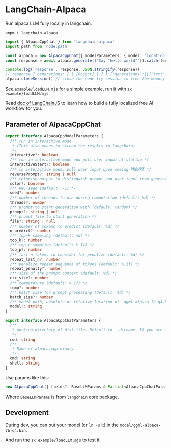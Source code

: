 # LangChain-Alpaca

Run alpaca LLM fully locally in langchain.

```shell
pnpm i langchain-alpaca
```

```ts
import { AlpacaCppChat } from 'langchain-alpaca'
import path from 'node:path'

const alpaca = new AlpacaCppChat({ modelParameters: { model: 'locationToYourModel' } })
const response = await alpaca.generate(['Say "hello world"']).catch((error) => console.error(error))

console.log(`response`, response, JSON.stringify(response))
// response { generations: [ [ [Object] ] ] } {"generations":[[{"text":"Hello World!"}]]}
alpaca.closeSession() // close the node-tty session to free the memory used by alpaca.cpp. You can query alpaca as much as you want before closing it.
```

See `example/loadLLM.mjs` for a simple example, run it with `zx example/loadLLM.mjs`

Read [doc of LangChainJS](https://hwchase17.github.io/langchainjs/docs/overview/) to learn how to build a fully localized free AI workflow for you.

## Parameter of AlpacaCppChat

```ts
export interface AlpacaCppModelParameters {
  /** run in interactive mode
   * (This also means to stream the results in langchain)
   */
  interactive?: boolean
  /** run in interactive mode and poll user input at startup */
  interactiveStart?: boolean
  /** in interactive mode, poll user input upon seeing PROMPT */
  reversePrompt?: string | null
  /** colorise output to distinguish prompt and user input from generations */
  color?: boolean
  /** RNG seed (default: -1) */
  seed?: number
  /** number of threads to use during computation (default: %d) */
  threads?: number
  /** prompt to start generation with (default: random) */
  prompt?: string | null
  /** prompt file to start generation */
  file?: string | null
  /** number of tokens to predict (default: %d) */
  n_predict?: number
  /** top-k sampling (default: %d) */
  top_k?: number
  /** top-p sampling (default: %.1f) */
  top_p?: number
  /** last n tokens to consider for penalize (default: %d) */
  repeat_last_n?: number
  /** penalize repeat sequence of tokens (default: %.1f) */
  repeat_penalty?: number
  /** size of the prompt context (default: %d) */
  ctx_size?: number
  /** temperature (default: %.1f) */
  temp?: number
  /** batch size for prompt processing (default: %d) */
  batch_size?: number
  /** model path, absolute or relative location of `ggml-alpaca-7b-q4.bin` model file (default: %s) */
  model?: string
}

export interface AlpacaCppChatParameters {
  /**
   * Working directory of dist file. Default to __dirname. If you are using esm, try set this to node_modules/langchain-alpaca/dist
   */
  cwd: string
  /**
   * Name of alpaca.cpp binary
   */
  cmd: string
  shell: string
}
```

Use params like this:

```ts
new AlpacaCppChat({ fields?: BaseLLMParams & Partial<AlpacaCppChatParameters> & { modelParameters?: Partial<AlpacaCppModelParameters> })
```

Where `BaseLLMParams` is from `langchain` core package.

## Development

During dev, you can put your model (or `ln -s` it) in the `model/ggml-alpaca-7b-q4.bin`.

And run the `zx example/loadLLM.mjs` to test it.
